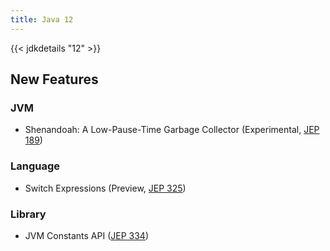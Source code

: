 ```yaml
---
title: Java 12
---
```


{{< jdkdetails "12" >}}

## New Features

### JVM

* Shenandoah: A Low-Pause-Time Garbage Collector (Experimental, [JEP 189](http://openjdk.java.net/jeps/189))

### Language

* Switch Expressions (Preview, [JEP 325](http://openjdk.java.net/jeps/325))

### Library

* JVM Constants API ([JEP 334](http://openjdk.java.net/jeps/334))
